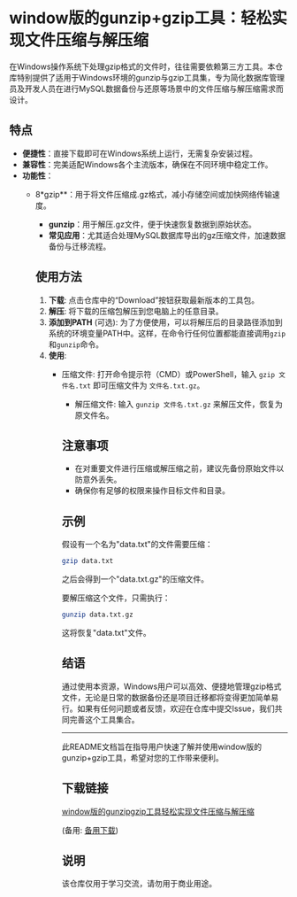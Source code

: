 # window版的gunzip+gzip工具：轻松实现文件压缩与解压缩

在Windows操作系统下处理gzip格式的文件时，往往需要依赖第三方工具。本仓库特别提供了适用于Windows环境的gunzip与gzip工具集，专为简化数据库管理员及开发人员在进行MySQL数据备份与还原等场景中的文件压缩与解压缩需求而设计。

## 特点
- **便捷性**：直接下载即可在Windows系统上运行，无需复杂安装过程。
- **兼容性**：完美适配Windows各个主流版本，确保在不同环境中稳定工作。
- **功能性**：
  - 8*gzip**：用于将文件压缩成.gz格式，减小存储空间或加快网络传输速度。
    - **gunzip**：用于解压.gz文件，便于快速恢复数据到原始状态。
    - **常见应用**：尤其适合处理MySQL数据库导出的gz压缩文件，加速数据备份与迁移流程。

    ## 使用方法
    1. **下载**: 点击仓库中的“Download”按钮获取最新版本的工具包。
    2. **解压**: 将下载的压缩包解压到您电脑上的任意目录。
    3. **添加到PATH** (可选): 为了方便使用，可以将解压后的目录路径添加到系统的环境变量PATH中。这样，在命令行任何位置都能直接调用`gzip`和`gunzip`命令。
    4. **使用**:
       - 压缩文件: 打开命令提示符（CMD）或PowerShell，输入 `gzip 文件名.txt` 即可压缩文件为 `文件名.txt.gz`。
          - 解压缩文件: 输入 `gunzip 文件名.txt.gz` 来解压文件，恢复为原文件名。

          ## 注意事项
          - 在对重要文件进行压缩或解压缩之前，建议先备份原始文件以防意外丢失。
          - 确保你有足够的权限来操作目标文件和目录。

          ## 示例
          假设有一个名为"data.txt"的文件需要压缩：
          ```bash
          gzip data.txt
          ```
          之后会得到一个"data.txt.gz"的压缩文件。

          要解压缩这个文件，只需执行：
          ```bash
          gunzip data.txt.gz
          ```
          这将恢复"data.txt"文件。

          ## 结语
          通过使用本资源，Windows用户可以高效、便捷地管理gzip格式文件，无论是日常的数据备份还是项目迁移都将变得更加简单易行。如果有任何问题或者反馈，欢迎在仓库中提交Issue，我们共同完善这个工具集合。

          ---

          此README文档旨在指导用户快速了解并使用window版的gunzip+gzip工具，希望对您的工作带来便利。

          ## 下载链接
          [window版的gunzipgzip工具轻松实现文件压缩与解压缩](https://pan.quark.cn/s/b7b3be8cba3a) 

          (备用: [备用下载](https://pan.baidu.com/s/1mMBfShnUV9FKwPY-dzDfVA?pwd=1234))

          ## 说明

          该仓库仅用于学习交流，请勿用于商业用途。
